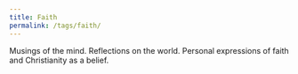```yaml
---
title: Faith
permalink: /tags/faith/
---
```


Musings of the mind. Reflections on the world. Personal expressions of faith and Christianity as a belief.